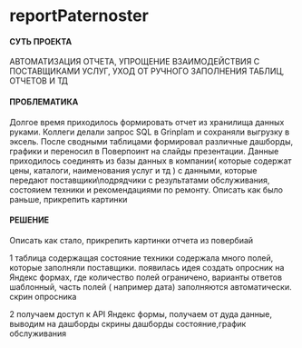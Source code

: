 # reportPaternoster

#### СУТЬ ПРОЕКТА
АВТОМАТИЗАЦИЯ ОТЧЕТА, УПРОЩЕНИЕ ВЗАИМОДЕЙСТВИЯ С ПОСТАВЩИКАМИ УСЛУГ, УХОД ОТ РУЧНОГО ЗАПОЛНЕНИЯ ТАБЛИЦ, ОТЧЕТОВ И ТД

#### ПРОБЛЕМАТИКА 
Долгое время приходилось формировать отчет из хранилища данных руками. Коллеги делали запрос SQL в Grinplam и сохраняли выгрузку в эксель. После сводными таблицами формировал различные дашборды, графики и переносил в Поверпоинт на слайды презентации.
Данные приходилось соединять из базы данных в компании( которые содержат цены, каталоги, наименования услуг и тд ) с данными, которые передают поставщики\подрядчики с результатами обслуживания, состояием техники и рекомендациями  по ремонту.
Описать как было раньше, прикрепить картинки


#### РЕШЕНИЕ
Описать как стало, прикрепить картинки отчета из повербиай

1 таблица содержащая состояние техники содержала много полей, которые заполняли поставщики. появилась идея создать опросник на Яндекс формах, где количество полей ограничено, варианты ответов шаблонный, часть полей ( например дата) заполняются автоматически.
скрин опросника

2 получаем доступ к API Яндекс формы, получаем от дуда данные, выводим на дашборды
скрины
дашборды состояние,график обслуживания

